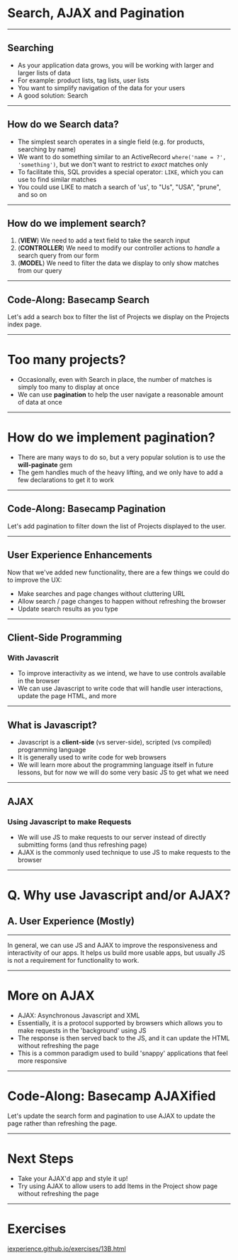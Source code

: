 # Search, AJAX and Pagination

---

## Searching

* As your application data grows, you will be working with larger and larger lists of data
* For example: product lists, tag lists, user lists
* You want to simplify navigation of the data for your users
* A good solution: Search

---

## How do we Search data?

* The simplest search operates in a single field (e.g. for products, searching by name)
* We want to do something similar to an ActiveRecord ```where('name = ?', 'something')```, but we don't want to restrict to *exact* matches only
* To facilitate this, SQL provides a special operator: ```LIKE```, which you can use to find similar matches
* You could use LIKE to match a search of 'us', to "Us", "USA", "prune", and so on

---

## How do we implement search?

1. (__VIEW__) We need to add a text field to take the search input
2. (__CONTROLLER__) We need to modify our controller actions to *handle* a search query from our form
3. (__MODEL__) We need to filter the data we display to only show matches from our query

---

## Code-Along: Basecamp Search

Let's add a search box to filter the list of Projects we display on the Projects index page.

---

# Too many projects?

* Occasionally, even with Search in place, the number of matches is simply too many to display at once
* We can use __pagination__ to help the user navigate a reasonable amount of data at once

---

# How do we implement pagination?

* There are many ways to do so, but a very popular solution is to use the __will-paginate__ gem
* The gem handles much of the heavy lifting, and we only have to add a few declarations to get it to work

---

## Code-Along: Basecamp Pagination

Let's add pagination to filter down the list of Projects displayed to the user.

---

## User Experience Enhancements

Now that we've added new functionality, there are a few things we could do to improve the UX:

* Make searches and page changes without cluttering URL
* Allow search / page changes to happen without refreshing the browser
* Update search results as you type

---
## Client-Side Programming
### With Javascrit

* To improve interactivity as we intend, we have to use controls available in the browser
* We can use Javascript to write code that will handle user interactions, update the page HTML, and more

---
## What is Javascript?

* Javascript is a __client-side__ (vs server-side), scripted (vs compiled) programming language
* It is generally used to write code for web browsers
* We will learn more about the programming language itself in future lessons, but for now we will do some very basic JS to get what we need

---
## AJAX
### Using Javascript to make Requests

* We will use JS to make requests to our server instead of directly submitting forms (and thus refreshing page)
* AJAX is the commonly used technique to use JS to make requests to the browser

---

# Q. Why use Javascript and/or AJAX?

## A. User Experience (Mostly)

---

In general, we can use JS and AJAX to improve the responsiveness and interactivity of our apps. It helps us build more usable apps, but usually JS is not a requirement for functionality to work.

---

# More on AJAX

* AJAX: Asynchronous Javascript and XML
* Essentially, it is a protocol supported by browsers which allows you to make requests in the 'background' using JS
* The response is then served back to the JS, and it can update the HTML without refreshing the page
* This is a common paradigm used to build 'snappy' applications that feel more responsive

---

# Code-Along: Basecamp AJAXified

Let's update the search form and pagination to use AJAX to update the page rather than refreshing the page.

---

# Next Steps

* Take your AJAX'd app and style it up!
* Try using AJAX to allow users to add Items in the Project show page without refreshing the page

---

# Exercises

[iexperience.github.io/exercises/13B.html](http://iexperience.github.io/exercises/13B.html)